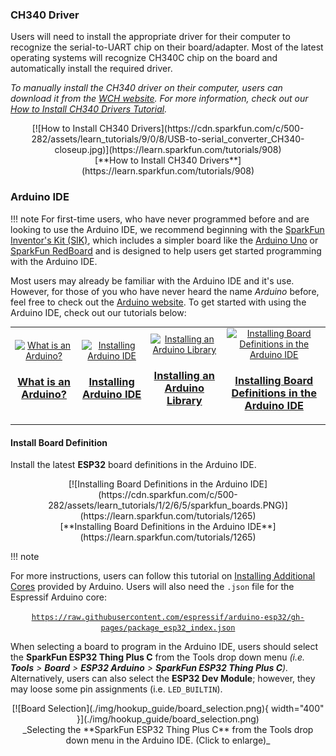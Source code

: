 ### CH340 Driver
Users will need to install the appropriate driver for their computer to recognize the serial-to-UART chip on their board/adapter. Most of the latest operating systems will recognize CH340C chip on the board and automatically install the required driver.

*To manually install the CH340 driver on their computer, users can download it from the [WCH website](http://www.wch-ic.com/products/CH340.html?). For more information, check out our [How to Install CH340 Drivers Tutorial](https://www.sparkfun.com/ch340).*

<center>
[![How to Install CH340 Drivers](https://cdn.sparkfun.com/c/500-282/assets/learn_tutorials/9/0/8/USB-to-serial_converter_CH340-closeup.jpg)](https://learn.sparkfun.com/tutorials/908)<br>
[**How to Install CH340 Drivers**](https://learn.sparkfun.com/tutorials/908)
</center>


### Arduino IDE
!!! note
    For first-time users, who have never programmed before and are looking to use the Arduino IDE, we recommend beginning with the <a href="https://www.sparkfun.com/products/15631">SparkFun Inventor's Kit (SIK)</a>, which includes a simpler board like the <a href="https://www.sparkfun.com/products/11224">Arduino Uno</a> or <a href="https://www.sparkfun.com/products/15123">SparkFun RedBoard</a> and is designed to help users get started programming with the Arduino IDE.

Most users may already be familiar with the Arduino IDE and it's use. However, for those of you who have never heard the name *Arduino* before, feel free to check out the [Arduino website](https://www.arduino.cc/en/Guide/HomePage). To get started with using the Arduino IDE, check out our tutorials below:


<table style="border-style:none">
    <tr>
        <td align="center">
            <a class="thumb" href="https://learn.sparkfun.com/tutorials/50">
                <center><img src="https://cdn.sparkfun.com/c/178-100/assets/3/b/6/e/b/512e66bece395f492b000000.jpg" alt="What is an Arduino?" height="140">
                </center>
                <h3 class="title">What is an Arduino?</h3>
            </a>
        </td>
        <td align="center">
            <a class="thumb" href="https://learn.sparkfun.com/tutorials/61">
                <center><img src="https://cdn.sparkfun.com/c/178-100/assets/learn_tutorials/6/1/arduinoThumb.jpg" alt="Installing Arduino IDE" height="140">
                </center>
                <h3 class="title">Installing Arduino IDE</h3>
            </a>
        </td>
        <td align="center">
            <a class="thumb" href="https://learn.sparkfun.com/tutorials/15">
                <center><img src="https://cdn.sparkfun.com/c/178-100/assets/b/e/4/b/2/50f04b99ce395fd95e000001.jpg" alt="Installing an Arduino Library" height="140">
                </center>
                <h3 class="title">Installing an Arduino Library</h3>
            </a>
        </td>
        <td align="center">
            <a class="thumb" href="https://learn.sparkfun.com/tutorials/1265">
                <center><img src="https://cdn.sparkfun.com/c/178-100/assets/learn_tutorials/1/2/6/5/sparkfun_boards.PNG" alt="Installing Board Definitions in the Arduino IDE" height="140">
                </center>
                <h3 class="title">Installing Board Definitions in the Arduino IDE</h3>
            </a>
        </td>
    </tr>
</table>


#### Install Board Definition
Install the latest <b>ESP32</b> board definitions in the Arduino IDE.

<center>
[![Installing Board Definitions in the Arduino IDE](https://cdn.sparkfun.com/c/500-282/assets/learn_tutorials/1/2/6/5/sparkfun_boards.PNG)](https://learn.sparkfun.com/tutorials/1265)<br>
[**Installing Board Definitions in the Arduino IDE**](https://learn.sparkfun.com/tutorials/1265)
</center>


!!! note
    <p>For more instructions, users can follow this tutorial on <a href="https://docs.arduino.cc/learn/starting-guide/cores">Installing Additional Cores</a> provided by Arduino. Users will also need the <code>.json</code> file for the Espressif Arduino core:</p>
    <p><center>
        <a href="https://raw.githubusercontent.com/espressif/arduino-esp32/gh-pages/package_esp32_index.json"><code>https://raw.githubusercontent.com/espressif/arduino-esp32/gh-pages/package_esp32_index.json</code></a>
    </center></p>


When selecting a board to program in the Arduino IDE, users should select the **SparkFun ESP32 Thing Plus C** from the Tools drop down menu _(i.e. **Tools** > **Board** > **ESP32 Arduino** > **SparkFun ESP32 Thing Plus C**)._ Alternatively, users can also select the **ESP32 Dev Module**; however, they may loose some pin assignments (i.e. `LED_BUILTIN`).

<center>
[![Board Selection](./img/hookup_guide/board_selection.png){ width="400" }](./img/hookup_guide/board_selection.png)<br>
_Selecting the **SparkFun ESP32 Thing Plus C** from the Tools drop down menu in the Arduino IDE. (Click to enlarge)_
</center>